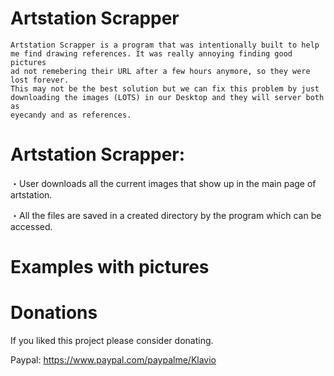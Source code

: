 # Artstation Scrapper

    Artstation Scrapper is a program that was intentionally built to help me find drawing references. It was really annoying finding good pictures
    ad not remebering their URL after a few hours anymore, so they were lost forever. 
    This may not be the best solution but we can fix this problem by just downloading the images (LOTS) in our Desktop and they will server both as 
    eyecandy and as references. 

# **Artstation Scrapper:**

   ・User downloads all the current images that show up in the main page of artstation. 
  
   ・All the files are saved in a created directory by the program which can be accessed.
  

# **Examples with pictures**

# **Donations**

If you liked this project please consider donating.

 Paypal:         https://www.paypal.com/paypalme/Klavio